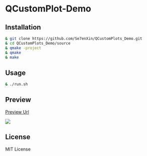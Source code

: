 # QCustomPlot-Demo

## Installation

```sh
& git clone https://github.com/Se7enXin/QCustomPlots_Demo.git
& cd QCustomPlots_Demo/source
& qmake -project
& qmake
& make

```

## Usage

```sh
& ./run.sh

```

## Preview

[Preview Url](https://se7enxin.github.io/assets/images/qcustomplot.gif)

![](https://se7enxin.github.io/assets/images/qcustomplot.gif)

## License

MIT License